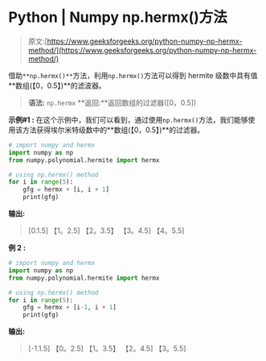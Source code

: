 # Python | Numpy np.hermx()方法

> 原文:[https://www.geeksforgeeks.org/python-numpy-np-hermx-method/](https://www.geeksforgeeks.org/python-numpy-np-hermx-method/)

借助`**np.hermx()**`方法，利用`np.hermx()`方法可以得到 hermite 级数中具有值**数组(【0，0.5】)**的滤波器。

> **语法:** `np.hermx`
> **返回:**返回数组的过滤器([0，0.5])

**示例#1 :**
在这个示例中，我们可以看到，通过使用`np.hermx()`方法，我们能够使用该方法获得埃尔米特级数中的**数组(【0，0.5】)**的过滤器。

```py
# import numpy and hermx
import numpy as np
from numpy.polynomial.hermite import hermx

# using np.hermx() method
for i in range(5):
    gfg = hermx + [i, i + 1]
    print(gfg)
```

**输出:**

> [0.1.5]
> 【1。2.5]
> 【2。3.5】
> 【3。4.5]
> 【4。5.5]

**例 2 :**

```py
# import numpy and hermx
import numpy as np
from numpy.polynomial.hermite import hermx

# using np.hermx() method
for i in range(5):
    gfg = hermx + [i-1, i + 1]
    print(gfg)
```

**输出:**

> [-1.1.5]
> 【0。2.5]
> 【1。3.5】
> 【2。4.5]
> 【3。5.5]